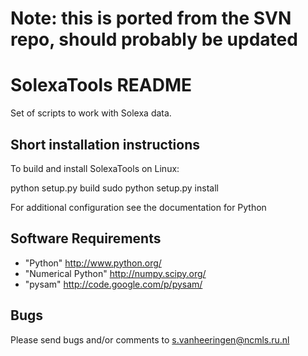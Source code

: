 # Note: this is ported from the SVN repo, should probably be updated

# SolexaTools README 

Set of scripts to work with Solexa data.

## Short installation instructions

To build and install SolexaTools on Linux:

 python setup.py build
 sudo python setup.py install

For additional configuration see the documentation for Python

## Software Requirements ###

- "Python" http://www.python.org/
- "Numerical Python" http://numpy.scipy.org/
- "pysam" http://code.google.com/p/pysam/

## Bugs

Please send bugs and/or comments to s.vanheeringen@ncmls.ru.nl
